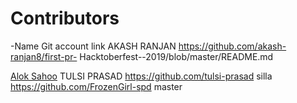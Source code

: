 # Contributors
-Name          Git account link
AKASH RANJAN   https://github.com/akash-ranjan8/first-pr- Hacktoberfest--2019/blob/master/README.md


[Alok Sahoo](https://github.com/aloks98)
TULSI PRASAD   https://github.com/tulsi-prasad
silla          https://github.com/FrozenGirl-spd
 master
